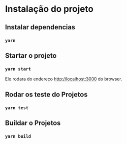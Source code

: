 # Instalação do projeto

## Instalar dependencias
### `yarn`

## Startar o projeto
### `yarn start`

Ele rodara do endereço [http://localhost:3000](http://localhost:3000) do browser.

## Rodar os teste do Projetos
### `yarn test`

## Buildar o Projetos
### `yarn build`


